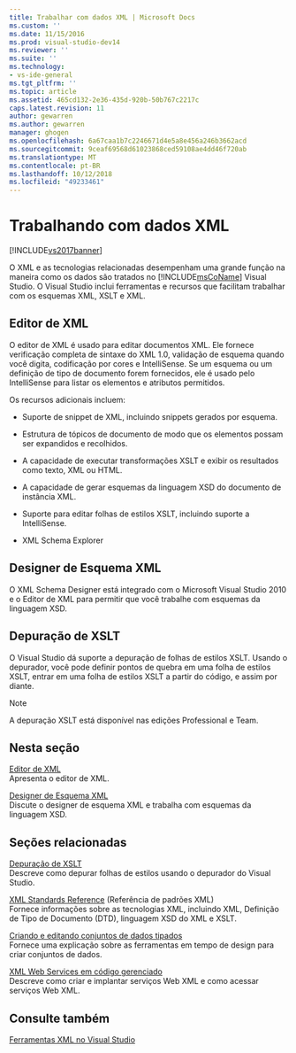 ```yaml
---
title: Trabalhar com dados XML | Microsoft Docs
ms.custom: ''
ms.date: 11/15/2016
ms.prod: visual-studio-dev14
ms.reviewer: ''
ms.suite: ''
ms.technology:
- vs-ide-general
ms.tgt_pltfrm: ''
ms.topic: article
ms.assetid: 465cd132-2e36-435d-920b-50b767c2217c
caps.latest.revision: 11
author: gewarren
ms.author: gewarren
manager: ghogen
ms.openlocfilehash: 6a67caa1b7c2246671d4e5a8e456a246b3662acd
ms.sourcegitcommit: 9ceaf69568d61023868ced59108ae4dd46f720ab
ms.translationtype: MT
ms.contentlocale: pt-BR
ms.lasthandoff: 10/12/2018
ms.locfileid: "49233461"
---
```

# <a name="working-with-xml-data"></a>Trabalhando com dados XML
[!INCLUDE[vs2017banner](../includes/vs2017banner.md)]

  
O XML e as tecnologias relacionadas desempenham uma grande função na maneira como os dados são tratados no [!INCLUDE[msCoName](../includes/msconame-md.md)] Visual Studio. O Visual Studio inclui ferramentas e recursos que facilitam trabalhar com os esquemas XML, XSLT e XML.  
  
## <a name="xml-editor"></a>Editor de XML  
 O editor de XML é usado para editar documentos XML. Ele fornece verificação completa de sintaxe do XML 1.0, validação de esquema quando você digita, codificação por cores e IntelliSense. Se um esquema ou um definição de tipo de documento forem fornecidos, ele é usado pelo IntelliSense para listar os elementos e atributos permitidos.  
  
 Os recursos adicionais incluem:  
  
-   Suporte de snippet de XML, incluindo snippets gerados por esquema.  
  
-   Estrutura de tópicos de documento de modo que os elementos possam ser expandidos e recolhidos.  
  
-   A capacidade de executar transformações XSLT e exibir os resultados como texto, XML ou HTML.  
  
-   A capacidade de gerar esquemas da linguagem XSD do documento de instância XML.  
  
-   Suporte para editar folhas de estilos XSLT, incluindo suporte a IntelliSense.  
  
-   XML Schema Explorer  
  
## <a name="xml-schema-designer"></a>Designer de Esquema XML  
 O XML Schema Designer está integrado com o Microsoft Visual Studio 2010 e o Editor de XML para permitir que você trabalhe com esquemas da linguagem XSD.  
  
## <a name="xslt-debugging"></a>Depuração de XSLT  
 O Visual Studio dá suporte a depuração de folhas de estilos XSLT. Usando o depurador, você pode definir pontos de quebra em uma folha de estilos XSLT, entrar em uma folha de estilos XSLT a partir do código, e assim por diante.  
  
> [!NOTE]
>  A depuração XSLT está disponível nas edições Professional e Team.  
  
## <a name="in-this-section"></a>Nesta seção  
 [Editor de XML](../xml-tools/xml-editor.md)  
 Apresenta o editor de XML.  
  
 [Designer de Esquema XML](../xml-tools/xml-schema-designer.md)  
 Discute o designer de esquema XML e trabalha com esquemas da linguagem XSD.  
  
## <a name="related-sections"></a>Seções relacionadas  
 [Depuração de XSLT](../xml-tools/debugging-xslt.md)  
 Descreve como depurar folhas de estilos usando o depurador do Visual Studio.  
  
 [XML Standards Reference](http://msdn.microsoft.com/en-us/79c78508-c9d0-423a-a00f-672e855de401) (Referência de padrões XML)  
 Fornece informações sobre as tecnologias XML, incluindo XML, Definição de Tipo de Documento (DTD), linguagem XSD do XML e XSLT.  
  
 [Criando e editando conjuntos de dados tipados](../data-tools/creating-and-editing-typed-datasets.md)  
 Fornece uma explicação sobre as ferramentas em tempo de design para criar conjuntos de dados.  
  
 [XML Web Services em código gerenciado](http://msdn.microsoft.com/en-us/c9a7dc25-3e68-4723-bfb7-de4320830196)  
 Descreve como criar e implantar serviços Web XML e como acessar serviços Web XML.  
  
## <a name="see-also"></a>Consulte também  
 [Ferramentas XML no Visual Studio](../xml-tools/xml-tools-in-visual-studio.md)




